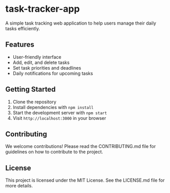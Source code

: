 # task-tracker-app
A simple task tracking web application to help users manage their daily tasks efficiently.
## Features
- User-friendly interface
- Add, edit, and delete tasks
- Set task priorities and deadlines
- Daily notifications for upcoming tasks

## Getting Started
1. Clone the repository
2. Install dependencies with `npm install`
3. Start the development server with `npm start`
4. Visit `http://localhost:3000` in your browser

## Contributing
We welcome contributions! Please read the CONTRIBUTING.md file for guidelines on how to contribute to the project.

## License
This project is licensed under the MIT License. See the LICENSE.md file for more details.
